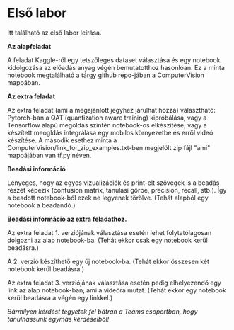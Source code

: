 # Első labor

Itt található az első labor leírása.

**Az alapfeladat**

A feladat Kaggle-ről egy tetszőleges dataset választása és egy notebook kidolgozása az előadás anyag végén bemutatotthoz hasonlóan. Ez a minta notebook megtalálható a tárgy github repo-jában a ComputerVision mappában.

**Az extra feladat**

Az extra feladat (ami a megajánlott jegyhez járulhat hozzá) választható: Pytorch-ban a QAT (quantization aware training) kipróbálása, vagy a Tensorflow alapú megoldás szintén notebook-os elkészítése, vagy a készített meogldás integrálása egy mobilos környezetbe és erről videó készítése. A második esethez minta a ComputerVision/link_for_zip_examples.txt-ben megjelölt zip fájl "ami" mappájában van tf.py néven.

**Beadási információ**

Lényeges, hogy az egyes vizualizációk és print-elt szövegek is a beadás részét képezik (confusion matrix, tanulási görbe, precision, recall, stb.). Így a beadott notebook-ból ezek ne legyenek törölve. (Tehát alapból egy notebook a beadandó.)

**Beadási információ az extra feladathoz.**

Az extra feladat 1. verziójának választása esetén lehet folytatólagosan dolgozni az alap notebook-ba. (Tehát ekkor csak egy notebook kerül beadásra.)

A 2. verzió készíthető egy új notebook-ba. (Tehát ekkor összesen két notebook kerül beadásra.)

Az extra feladat 3. verziójának választása esetén pedig elhelyezendő egy link az alap notebook-ban, ami a videóra mutat. (Tehát ekkor egy notebook kerül beadásra a végén egy linkkel.)

_Bármilyen kérdést tegyetek fel bátran a Teams csoportban, hogy tanulhassunk egymás kérdéseiből!_
